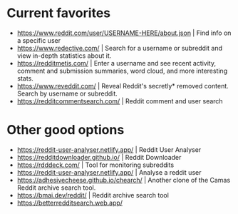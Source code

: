 # Current favorites
- https://www.reddit.com/user/USERNAME-HERE/about.json | Find info on a specific user
- https://www.redective.com/ | Search for a username or subreddit and view in-depth statistics about it.
- https://redditmetis.com/ | Enter a username and see recent activity, comment and submission summaries, word cloud, and more interesting stats.
- https://www.reveddit.com/ | Reveal Reddit's secretly* removed content. Search by username or subreddit.
- https://redditcommentsearch.com/ | Reddit comment and user search
  
# Other good options
- https://reddit-user-analyser.netlify.app/ | Reddit User Analyser
- https://redditdownloader.github.io/ | Reddit Downloader
- https://rdddeck.com/ | Tool for monitoring subreddits
- https://reddit-user-analyser.netlify.app/ | Analyse a reddit user
- https://adhesivecheese.github.io/chearch/ | Another clone of the Camas Reddit archive search tool.
- https://bmai.dev/reddit/ | Reddit archive search tool
- https://betterredditsearch.web.app/
